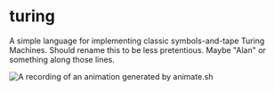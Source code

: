 # turing

A simple language for implementing classic symbols-and-tape Turing Machines. Should rename this to be less pretentious. Maybe "Alan" or something along those lines.

![A recording of an animation generated by animate.sh](https://github.com/nlc/turing/raw/master/_copier.gif?raw=true)
